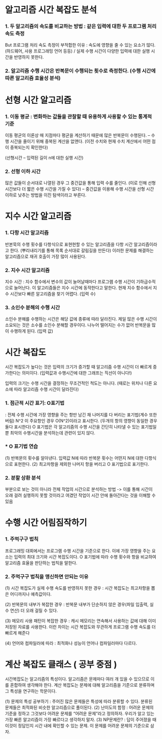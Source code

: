 # 알고리즘 시간 복잡도 분석

### 1. 두 알고리즘의 속도를 비교하는 방법 : 같은 입력에 대한 두 프로그램 처리 속도 측정

But 프로그램 처리 속도 측정이 부적합한 이유 : 속도에 영향을 줄 수 있는 요소가 많다.
(하드웨어, 사용 프로그래밍 언어 등등) / 실제 수행 시간이 다양한 입력에 대한 실행 시간을 반영하지 못한다.

### 2. 알고리즘 수행 시간은 반복문이 수행되는 횟수로 측정한다. (수행 시간에 따른 알고리즘 효율성 분석)


# 선형 시간 알고리즘

### 1. 이동 평균 : 변화하는 값들을 관찰할 때 유용하게 사용할 수 있는 통계적 기준
이동 평균의 이론상 매 지점마다 평균을 계산하기 때문에 많은 반복문이 수행된다. – 수행 시간을 줄이기 위해 중복된 계산을 없앤다. (이전 수치와 현재 수치 계산에서 어떤 점이 중복되는지 확인한다)

(선형시간 – 입력된 길이 n에 대한 실행 시간)

### 2. 선형 이하 시간
많은 값들이 순서대로 나열된 경우 그 중간값을 통해 입력 수를 줄인다. (이로 인해 선형 시간보다 더 짧은 수행 시간을 가질 수 있다) – 중간값을 이용해 수행 시간을 선형 시간 이하로 낮추는 방법을 이진 탐색이라고 부른다.


# 지수 시간 알고리즘

### 1. 다항 시간 알고리즘
반본묵의 수행 횟수를 다항식으로 표현현할 수 있는 알고리즘을 다항 시간 알고리즘이라고 한다. (뿌리내리기를 통해 목록 순서대로 갈림길을 만든다) 이러한 문제를 해결하는 알고리즘으로 재귀 호출이 가장 많이 사용된다.

### 2. 지수 시간 알고리즘
지수 시간 : 지수 함수에서 변수의 값이 늘어날때마다 프로그램 수행 시간이 기하급수적으로 늘어난다. 이 알고리즘들은 지수 시간에 동작한다고 말한다. 현재 지수 함수에서 지수 시간보다 빠른 알고리즘을 찾기 어렵다. (입력 수)

### 3. 소인수 분해의 수행 시간
소인수 분해를 수행하는 시간은 해당 값에 종류에 따라 달라진다. 제일 많은 수행 시간이 소요되는 것은 소수를 소인수 분해할 경우이다. 나누어 떨어지는 수가 없어 반복문을 많이 수행하게 된다. (입력 값)



# 시간 복잡도

시간 복잡도가 높다는 것은 입력의 크기가 증가할 때 알고리즘 수행 시간이 더 빠르게 증가한다는 의미이다.
(입력값과 수행시간에 대한 그래프는 직선이 아니다!)

입력의 크기는 수행 시간을 결정하는 무조건적인 척도는 아니다. 
(때로는 위치나 다른 요소에 따라 알고리즘 수행 시간이 달라진다)

### 1. 점근적 시간 표기: O표기법
: 전체 수행 시간에 가장 영향을 주는 항만 남긴 채 나머지를 다 버리는 표기법(계수 또한 버림)
N^2 이  주요항인 경우 O(N^2)이라고 표시한다.
(두개의 항의 영향이 동일한 경우 둘다 표시한다)
O 표기법은 각 알고리즘의 수행 시간을 간단히 나타낼 수 있는 표기법일 뿐 최악의 수행시간을 분석하는데 관련이 있지 않다.

### * O 표기법 연습
(1) 반복문의 횟수를 알아낸다. 입력값 N에 따라 반복문 횟수는 어떤지 N에 대한 다항식으로 표현한다.
(2) 최고차항을 제외한 나머지 항을 버리고 O 표기법으로 표기한다.

### 2. 분할 상환 분석
부분으로 보는 것이 아니라 전체 작업의 시간으로 분석하는 방법
-> 이를 통해 시간이 오래 걸려 실행하지 못할 것이라고 여겼던 작업이 시간 안에 돌아간다는 것을 이해할 수 있음

# 수행 시간 어림짐작하기

### 1. 주먹구구 법칙
프로그래밍 대회에서는 프로그램 수행 시간을 기준으로 한다. 이에 가장 영향을 주는 요소는 입력의 최대 크기와 시간 복잡도이다.
O 표기법에 따라 수행 횟수와 항을 비교하여 알고리즘 효율을 판단하는 법칙을 말한다.

### 2. 주먹구구 법칙을 맹신하면 안되는 이유

(1) 시간 복잡도가 실제 수행 속도를 반영하지 못한 경우
: 시간 복잡도는 최고차항을 뽑은 어디까지나 예측값이다.

(2) 반복문의 내부가 복잡한 경우
: 반복문 내부가 단순하지 않은 경우(파일 입출력, 실수 연산) 더 오래 걸릴 수 있다.

(3) 메모리 사용 패턴이 복잡한 경우
: 캐시 메모리는 연속해서 사용하는 값에 대해 이미 저장된 자료를 사용한다. 
이런 차이는 시간 복잡도와 무관하게 프로그램 수행 속도를 더 빠르게 해준다

(4) 언어와 컴파일러에 따라
: 최적화나 성능이 언어나 컴파일러마다 다르다.

# 계산 복잡도 클래스 ( 공부 중점 )

시간복잡도는 알고리즘의 특성이다. 알고리즘은 문제마다 여러 개 있을 수 있으므로 이를 혼합하여 생각해야 한다.
계산 복잡도는 문제에 대해 알고리즘을 기준으로 분류하며 그 특성을 연구하는 학문이다.

(1) 문제의 특성 공부하기 : 주어진 많은 문제들은 특성에 따라 분류할 수 있다. 분류된 문제들은 최적화된 비슷한 알고리즘으로 풀이된다.
(2) 난이도의 함정 : 어려운 문제의 기준을 정하고 그것보다 어려운 문제를 “어려운 문제”라고 정의하자. 우리가 알고 있는 가장 빠른 알고리즘이 가장 빠르다고 생각하지 말자. 
(3) NP문제란? : 답이 주어졌을 때 이것이 정답인지 시간 내에 확인할 수 있는 문제. 이 문제를 어려운 문제의 기준으로 삼자.



